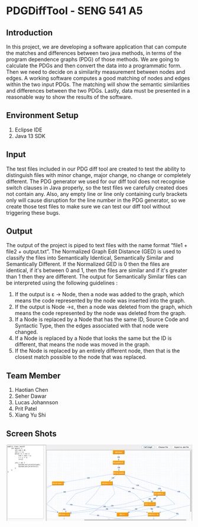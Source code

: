 # PDGDiffTool - SENG 541 A5

## Introduction
In this project, we are developing a software application that can compute the matches and differences between two java methods, in terms of the program dependence graphs (PDG) of those methods. We are going to calculate the PDGs and then convert the data into a programmatic form. Then we need to decide on a similarity measurement between nodes and edges. A working software computes a good matching of nodes and edges within the two input PDGs. The matching will show the semantic similarities and differences between the two PDGs. Lastly, data must be presented in a reasonable way to show the results of the software. 

## Environment Setup
1. Eclipse IDE
2. Java 13 SDK

## Input
The test files included in our PDG diff tool are created to test the ability to distinguish files with minor change, major change, no change or completely different. The PDG generator we used for our diff tool does not recognise switch clauses in Java properly, so the test files we carefully created does not contain any. Also, any empty line or line only containing curly brackets only will cause disruption for the line number in the PDG generator, so we create those test files to make sure we can test our diff tool without triggering these bugs.


## Output
The output of the project is piped to text files with the name format “file1 + file2 + output.txt”.
The Normalized Graph Edit Distance (GED) is used to classify the files into Semantically Identical, Semantically Similar and Semantically Different. If the Normalized GED is 0 then the files are identical, if it's between 0 and 1, then the files are similar and if it's greater than 1 then they are different.
The output for Semantically Similar files can be interpreted using the following guidelines :
1. If the output is ε -> Node, then a node was added to the graph, which means the code represented by the node was inserted into the graph.
2. If the output is Node ->ε, then a node was deleted from the graph, which means the code represented by the node was deleted from the graph.
3. If a Node is replaced by a Node that has the same ID, Source Code and Syntactic Type, then the edges associated with that node were changed. 
4. If a Node is replaced by a Node that looks the same but the ID is different, that means the node was moved in the graph.
5. If the Node is replaced by an entirely different node, then that is the closest match possible to the node that was replaced. 


## Team Member
1. Haotian Chen
2. Seher Dawar
3. Lucas Johannson
4. Prit Patel
5. Xiang Yu Shi


## Screen Shots

!["PDG tool"](https://github.com/SeherD/PDGDiffTool/blob/main/src/resources/Screen%20Shot%202022-04-14%20at%201.21.16%20PM.png?raw=true)
